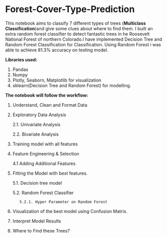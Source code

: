 # Forest-Cover-Type-Prediction
This notebook aims to classify 7 different types of trees (**Multiclass Classification**)and give some clues about where to find them. I built an extra random forest classifier to detect fantastic trees in he Roosevelt National Forest of northern Colorado.I have implemented Decision Tree and Random Forest Classification for Classification.
Using Random Forest i was able to achieve 81.3% accuracy on testing model.

**Libraries used:**
1. Pandas
2. Numpy
3. Plotly, Seaborn, Matplotlib for visualization
4. sklearn(Decision Tree and Random Forest) for modelling.




**The notebook will follow the workflow:**

1. Understand, Clean and Format Data

2. Exploratory Data Analysis

    2.1. Univariate Analysis
    
    2.2. Bivariate Analysis

3. Training model with all features

4. Feature Engineering & Selection 

    4.1 Adding Additional Features

5. Fitting the Model with best features.

      5.1. Decision tree model

      5.2. Random Forest Classifier
  
          5.2.1. Hyper Parameter on Random Forest


6. Visualization of the best model using Confusion Matrix.


7. Interpret Model Results


8. Where to Find these Trees?


